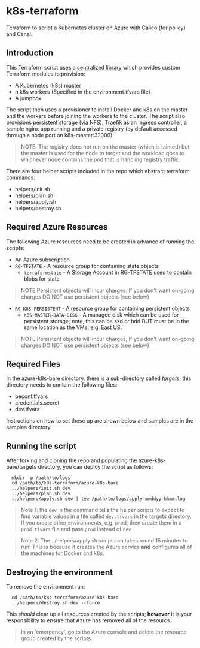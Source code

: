# k8s-terraform
Terraform to script a Kubernetes cluster on Azure with Calico (for policy) and Canal.

## Introduction
This Terraform script uses a [centralized library](https://github.com/dsandersAzure/terraform-library) which provides custom Terraform modules to provision:

* A Kubernetes (k8s) master
* n k8s workers (Specified in the environment.tfvars file)
* A jumpbox

The script then uses a provisioner to install Docker and k8s on the master and the workers before joining the workers to the cluster. The script also provisions persistent storage (via NFS), Traefik as an Ingress controller, a sample nginx app running and a private registry (by default accessed through
a node port on k8s-master:32000)

> NOTE: The registry does not run on the master (which is tainted) but the master is used for the node to target and the workload goes to whichever node contains the pod that is handling registry traffic.

There are four helper scripts included in the repo which abstract terraform commands:

* helpers/init.sh
* helpers/plan.sh
* helpers/apply.sh
* helpers/destroy.sh

## Required Azure Resources
The following Azure resources need to be created in advance of running the scripts:

* An Azure subscription
* `RG-TFSTATE` - A resource group for containing state objects
  * `terraformstate` - A Storage Account in RG-TFSTATE used to contain blobs for state
> NOTE Persistent objects will incur charges; If you don't want on-going charges DO NOT use persistent objects (see below)
* `RG-K8S-PERSISTENT` - A resource group for containing persistent objects
  * `K8S-MASTER-DATA-DISK` - A managed disk which can be used for persistent storage; note, this can be ssd or hdd BUT must be in the same location as the VMs, e.g. East US.
> NOTE Persistent objects will incur charges; If you don't want on-going charges DO NOT use persistent objects (see below)

## Required Files
In the azure-k8s-bare directory, there is a sub-directory called *targets*; this directory needs to contain the following files:

* beconf.tfvars
* credentials.secret
* dev.tfvars

Instructions on how to set these up are shown below and samples are in the samples directory.

## Running the script
After forking and cloning the repo and populating the azure-k8s-bare/targets directory, you can deploy the script as follows:

```
  mkdir -p /path/to/logs
  cd /path/to/k8s-terraform/azure-k8s-bare
  ../helpers/init.sh dev
  ../helpers/plan.sh dev
  ../helpers/apply.sh dev | tee /path/to/logs/apply-mmddyy-hhmm.log
```

> Note 1: the `dev` in the command tells the helper scripts to expect to find variable values in a file called `dev.tfvars` in the targets directory. If you create other environments, e.g. prod, then create them in a `prod.tfvars` file and pass `prod` instead of `dev`

> Note 2: The ../helpers/apply.sh script can take around 15 minutes to run! This is because it creates the Azure servics **and** configures all of the machines for Docker and k8s.

## Destroying the environment
To remove the environment run:

```
  cd /path/to/k8s-terraform/azure-k8s-bare
  ../helpers/destroy.sh dev --force
```

This *should* clear up all resources created by the scripts; **however** it is your responsibility to ensure that Azure has removed all of the resourcs.

> In an 'emergency', go to the Azure console and delete the resource group created by the scripts.